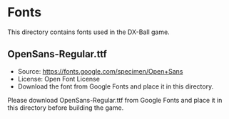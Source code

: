 # Fonts

This directory contains fonts used in the DX-Ball game.

## OpenSans-Regular.ttf
- Source: https://fonts.google.com/specimen/Open+Sans
- License: Open Font License
- Download the font from Google Fonts and place it in this directory.

Please download OpenSans-Regular.ttf from Google Fonts and place it in this directory before building the game. 